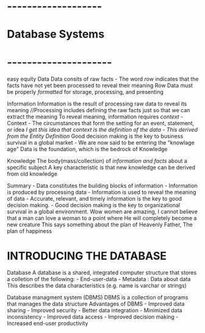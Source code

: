 # -------------------
# Database Systems
# ---------------------

easy equity
Data
Data consits of raw facts - The word *row* indicates that the facts have not yet been processed to reveal their meaning
Row Data must be properly *formatted* for storage, processing, and presenting

Information
Information is the result of processing raw data to reveal its meaning
//Processing includes defining the raw facts just so that we can extract the meaning 
To reveal meaning, information  requires *context* - 
    Context - The circumstances that form the setting for an event, statement, or idea *I get this idea that context is the definition of the data - This derived from the Entity Definition*
Good decision making is the key to business survival in a global market - We are now said to be entering the "knowlage age"
Data is the foundation, which is the bedrock of Knowledge

Knowledge
The body(mass/collection) of *information and facts* about a specific subject
A key characteristic is that new knowledge can be derived from old knowledge

Summary 
    - Data constitutes the building blocks of information
    - Information is produced by processing data
    - Information is used to reveal the meaning of data
    - Accurate, relevant, and timely information is the key  to good decision making.
    - Good decision making is the key to organizational survival in a global environment.
Wow women are amazing, I cannot believe that a man can love a woman to a point where He will completely become a new creature This says something about the plan of Heavenly Father, The plan of happiness



# INTRODUCING THE DATABASE
Database
A database is a shared, integrated computer structure that stores a colletion of the following:
    - End-user-data
    - Metadata      : Data about data This describes the data characteristics (e.g. name is varchar or strings)
  
Database managment system (DBMS)
DBMS is a collection of programs that manages the data structure
    Advantages of DBMS
    - Improved data sharing
    - Improved security
    - Better data integration
    - Minimized data inconsistency 
    - Improved data access 
    - Improved decision making
    - Increased end-user productivity